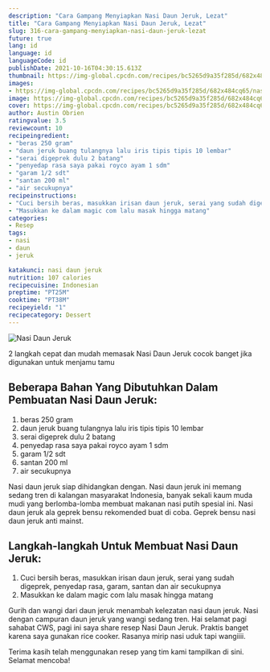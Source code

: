 ```yaml
---
description: "Cara Gampang Menyiapkan Nasi Daun Jeruk, Lezat"
title: "Cara Gampang Menyiapkan Nasi Daun Jeruk, Lezat"
slug: 316-cara-gampang-menyiapkan-nasi-daun-jeruk-lezat
future: true
lang: id
language: id
languageCode: id
publishDate: 2021-10-16T04:30:15.613Z 
thumbnail: https://img-global.cpcdn.com/recipes/bc5265d9a35f285d/682x484cq65/nasi-daun-jeruk-foto-resep-utama.png
images:
- https://img-global.cpcdn.com/recipes/bc5265d9a35f285d/682x484cq65/nasi-daun-jeruk-foto-resep-utama.png
image: https://img-global.cpcdn.com/recipes/bc5265d9a35f285d/682x484cq65/nasi-daun-jeruk-foto-resep-utama.png
cover: https://img-global.cpcdn.com/recipes/bc5265d9a35f285d/682x484cq65/nasi-daun-jeruk-foto-resep-utama.png
author: Austin Obrien
ratingvalue: 3.5
reviewcount: 10
recipeingredient:
- "beras 250 gram"
- "daun jeruk buang tulangnya lalu iris tipis tipis 10 lembar"
- "serai digeprek dulu 2 batang"
- "penyedap rasa saya pakai royco ayam 1 sdm"
- "garam 1/2 sdt"
- "santan 200 ml"
- "air secukupnya"
recipeinstructions:
- "Cuci bersih beras, masukkan irisan daun jeruk, serai yang sudah digeprek, penyedap rasa, garam, santan dan air secukupnya"
- "Masukkan ke dalam magic com lalu masak hingga matang"
categories:
- Resep
tags:
- nasi
- daun
- jeruk

katakunci: nasi daun jeruk 
nutrition: 107 calories
recipecuisine: Indonesian
preptime: "PT25M"
cooktime: "PT38M"
recipeyield: "1"
recipecategory: Dessert
---
```



![Nasi Daun Jeruk](https://img-global.cpcdn.com/recipes/bc5265d9a35f285d/682x484cq65/nasi-daun-jeruk-foto-resep-utama.png)

2 langkah cepat dan mudah memasak  Nasi Daun Jeruk cocok banget jika digunakan untuk menjamu tamu

<!--inarticleads1-->

## Beberapa Bahan Yang Dibutuhkan Dalam Pembuatan Nasi Daun Jeruk:

1. beras 250 gram
1. daun jeruk buang tulangnya lalu iris tipis tipis 10 lembar
1. serai digeprek dulu 2 batang
1. penyedap rasa saya pakai royco ayam 1 sdm
1. garam 1/2 sdt
1. santan 200 ml
1. air secukupnya

Nasi daun jeruk siap dihidangkan dengan. Nasi daun jeruk ini memang sedang tren di kalangan masyarakat Indonesia, banyak sekali kaum muda mudi yang berlomba-lomba membuat makanan nasi putih spesial ini. Nasi daun jeruk ala geprek bensu rekomended buat di coba. Geprek bensu nasi daun jeruk anti mainst. 

<!--inarticleads2-->

## Langkah-langkah Untuk Membuat Nasi Daun Jeruk:

1. Cuci bersih beras, masukkan irisan daun jeruk, serai yang sudah digeprek, penyedap rasa, garam, santan dan air secukupnya
1. Masukkan ke dalam magic com lalu masak hingga matang


Gurih dan wangi dari daun jeruk menambah kelezatan nasi daun jeruk. Nasi dengan campuran daun jeruk yang wangi sedang tren. Hai selamat pagi sahabat CWS, pagi ini saya share resep Nasi Daun Jeruk. Praktis banget karena saya gunakan rice cooker. Rasanya mirip nasi uduk tapi wangiiii. 

Terima kasih telah menggunakan resep yang tim kami tampilkan di sini. Selamat mencoba!
